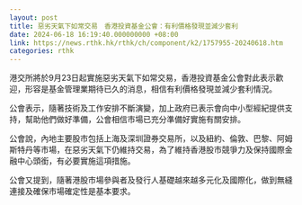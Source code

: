 ```yaml
---
layout: post
title: 惡劣天氣下如常交易　香港投資基金公會：有利價格發現並減少套利
date: 2024-06-18 16:19:40.000000000 +08:00
link: https://news.rthk.hk/rthk/ch/component/k2/1757955-20240618.htm
categories: rthk
---
```


港交所將於9月23日起實施惡劣天氣下如常交易，香港投資基金公會對此表示歡迎，形容是基金管理業期待已久的消息，相信有利價格發現並減少套利情況。

公會表示，隨著技術及工作安排不斷演變，加上政府已表示會向中小型經紀提供支持，幫助他們做好準備，公會相信市場已充分準備好實施有關安排。

公會說，內地主要股市包括上海及深圳證券交易所，以及紐約、倫敦、巴黎、阿姆斯特丹等市場，在惡劣天氣下仍維持交易，為了維持香港股市競爭力及保持國際金融中心頭銜，有必要實施這項措施。

公會又提到，隨著港股市場參與者及發行人基礎越來越多元化及國際化，做到無縫連接及確保市場確定性是基本要求。
